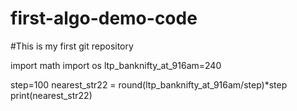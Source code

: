 # first-algo-demo-code
#This is my first git repository

import math
import os
ltp_banknifty_at_916am=240

step=100
nearest_str22 = round(ltp_banknifty_at_916am/step)*step
print(nearest_str22)
